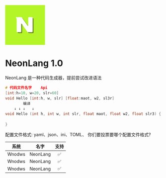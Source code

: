 <picture>
  <source media="(prefers-color-scheme: dark)" srcset="NeonLang-logo.svg">
  <img src="NeonLang-logo.svg" alt="NeonLang-Logo" height="128">
</picture>

# NeonLang 1.0

NeonLang 是一种代码生成器，提前尝试改进语法


```cpp
# 代码文件名字	Api
[int:h=10, w=20, slr=60]
void Hello [int:h, w, slr] [float:maot, w2, sl3r]
		编译
	↓ ↓	↓	↓
void Hello (int h, int w, int slr, float maot, float w2, float slr3) {

}
```

配置文件格式: yaml、json、ini、TOML、
你们要投票要哪个配置文件格式?


| 系统 | 名字 | 支持 | 
|:--:|:--:|:--:|
| Wnodws | NeonLang | ✅ |
| Wnodws | NeonLang | ✅ |
| Wnodws | NeonLang | ✅ |
